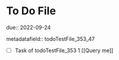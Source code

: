 # To Do File

due:: 2022-09-24

metadatafield:: todoTestFile_353_47

- [ ] Task of todoTestFile_353 1 [[Query me]]
